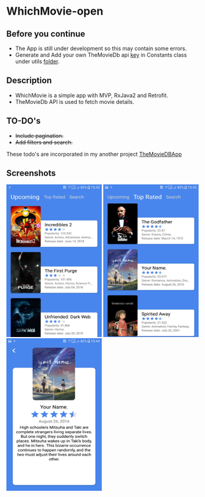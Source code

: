 # WhichMovie-open
Before you continue
------
* The App is still under development so this may contain some errors.<br>
* Generate and Add your own TheMovieDb api [key](https://developers.themoviedb.org/3/getting-started/introduction) in Constants class under utils [folder](https://github.com/Kashish-Sharma/WhichMovie-open/blob/master/app/src/main/java/app/com/moviedb/Utils/Constants.java). <br>


Description
---------
* WhichMovie is a simple app with MVP, RxJava2 and Retrofit.<br>
* TheMovieDb API is used to fetch movie details.

TO-DO's
---------
* ~~Include pagination.~~
* ~~Add filters and search.~~<br>

These todo's are incorporated in my another project [TheMovieDBApp](https://github.com/Kashish-Sharma/TheMovieDBApp)

Screenshots
-----------
<p float="left">
<img src="https://github.com/Kashish-Sharma/WhichMovie-open/blob/master/Screenshots/Screenshot_20180722-154344.jpg" alt="Upcoming" width="250dp" height="400dp"> 
<img src="https://github.com/Kashish-Sharma/WhichMovie-open/blob/master/Screenshots/Screenshot_20180722-154356.jpg" alt="Top Rated" width="250dp" height="400dp">
<img src="https://github.com/Kashish-Sharma/WhichMovie-open/blob/master/Screenshots/Screenshot_20180722-154408.jpg" alt="Details" width="250dp" height="400dp">
</p>
